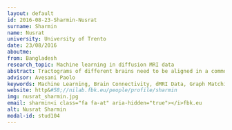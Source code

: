```yaml
---
layout: default 
id: 2016-08-23-Sharmin-Nusrat
surname: Sharmin
name: Nusrat
university: University of Trento
date: 23/08/2016
aboutme: 
from: Bangladesh
research_topic: Machine learning in diffusion MRI data
abstract: Tractograms of different brains need to be aligned in a common representation space for various purposes, such as group-analysis, segmentation or atlas construction. We investigate the registrationbased alignment and propose to improve it, by what we call mapping. We formulate the mapping problem as combinatorial optimization problem.
advisor: Avesani Paolo
keywords: Machine Learning, Brain Connectivity, dMRI Data, Graph Matching,Linear Assignment Problem
website: http&#58;//nilab.fbk.eu/people/profile/sharmin
img: nusrat_sharmin.jpg
email: sharmin<i class="fa fa-at" aria-hidden="true"></i>fbk.eu
alt: Nusrat Sharmin
modal-id: stud104
---
```

